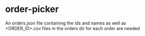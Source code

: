 # order-picker

An orders.json file containing the ids and names as well as <ORDER_ID>.csv files in the orders dir for each order are needed